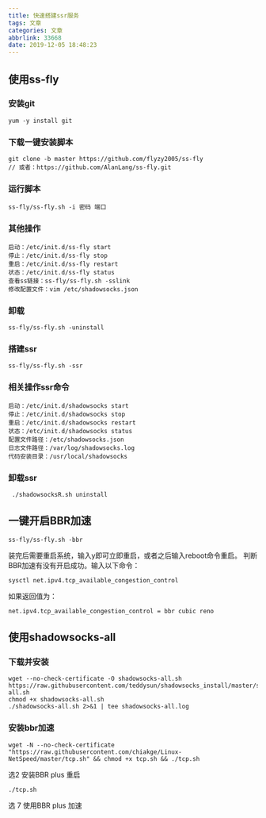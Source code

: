 ```yaml
---
title: 快速搭建ssr服务
tags: 文章
categories: 文章
abbrlink: 33668
date: 2019-12-05 18:48:23
---
```


## 使用ss-fly
### 安装git
```
yum -y install git
```
### 下载一键安装脚本
```
git clone -b master https://github.com/flyzy2005/ss-fly
// 或者：https://github.com/AlanLang/ss-fly.git
```

<!-- more -->

### 运行脚本
```
ss-fly/ss-fly.sh -i 密码 端口
```
### 其他操作
```
启动：/etc/init.d/ss-fly start
停止：/etc/init.d/ss-fly stop
重启：/etc/init.d/ss-fly restart
状态：/etc/init.d/ss-fly status
查看ss链接：ss-fly/ss-fly.sh -sslink
修改配置文件：vim /etc/shadowsocks.json
```
### 卸载
```
ss-fly/ss-fly.sh -uninstall
```
### 搭建ssr
```
ss-fly/ss-fly.sh -ssr
```
### 相关操作ssr命令
```
启动：/etc/init.d/shadowsocks start
停止：/etc/init.d/shadowsocks stop
重启：/etc/init.d/shadowsocks restart
状态：/etc/init.d/shadowsocks status
配置文件路径：/etc/shadowsocks.json
日志文件路径：/var/log/shadowsocks.log
代码安装目录：/usr/local/shadowsocks
```
### 卸载ssr
```
 ./shadowsocksR.sh uninstall
```
## 一键开启BBR加速
```
ss-fly/ss-fly.sh -bbr
```
装完后需要重启系统，输入y即可立即重启，或者之后输入reboot命令重启。
判断BBR加速有没有开启成功。输入以下命令：
```
sysctl net.ipv4.tcp_available_congestion_control
```
如果返回值为：
```
net.ipv4.tcp_available_congestion_control = bbr cubic reno
```

## 使用shadowsocks-all
### 下载并安装
```
wget --no-check-certificate -O shadowsocks-all.sh https://raw.githubusercontent.com/teddysun/shadowsocks_install/master/shadowsocks-all.sh
chmod +x shadowsocks-all.sh
./shadowsocks-all.sh 2>&1 | tee shadowsocks-all.log
```
### 安装bbr加速
```
wget -N --no-check-certificate "https://raw.githubusercontent.com/chiakge/Linux-NetSpeed/master/tcp.sh" && chmod +x tcp.sh && ./tcp.sh
```
选2 安装BBR plus
重启
```
./tcp.sh
```
选 7 使用BBR plus 加速